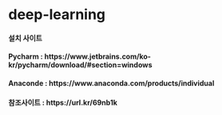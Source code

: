 # deep-learning

<h4>설치 사이트</h4>

<h4>
  Pycharm : https://www.jetbrains.com/ko-kr/pycharm/download/#section=windows
</h4>
  
 <h4> Anaconde : https://www.anaconda.com/products/individual </h4>



<h4>참조사이트 : https://url.kr/69nb1k </h4>
